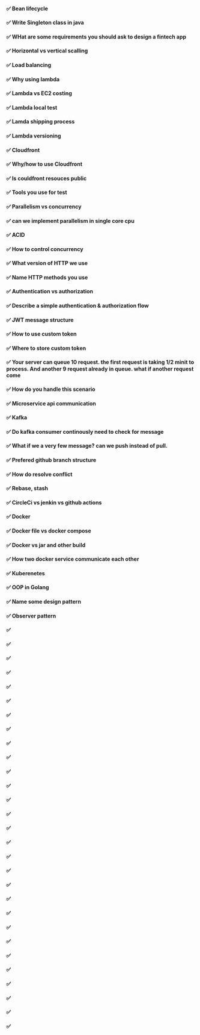 #### ✅ Bean lifecycle
#### ✅ Write Singleton class in java
#### ✅ WHat are some requirements you should ask to design a fintech app
#### ✅ Horizontal vs vertical scalling
#### ✅ Load balancing
#### ✅ Why using lambda
#### ✅ Lambda vs EC2 costing
#### ✅ Lambda local test
#### ✅ Lamda shipping process
#### ✅ Lambda versioning
#### ✅ Cloudfront
#### ✅ Why/how to use Cloudfront
#### ✅ Is couldfront resouces public
#### ✅ Tools you use for test
#### ✅ Parallelism vs concurrency
#### ✅ can we implement parallelism in single core cpu
#### ✅ ACID
#### ✅ How to control concurrency
#### ✅ What version of HTTP we use
#### ✅ Name HTTP methods you use
#### ✅ Authentication vs authorization
#### ✅ Describe a simple authentication & authorization flow
#### ✅ JWT message structure
#### ✅ How to use custom token
#### ✅ Where to store custom token
#### ✅ Your server can queue 10 request. the first request is taking 1/2 minit to process. And another 9 request already in queue. what if another request come
#### ✅ How do you handle this scenario
#### ✅ Microservice api communication
#### ✅ Kafka
#### ✅ Do kafka consumer continously need to check for message
#### ✅ What if we a very few message? can we push instead of pull.
#### ✅ Prefered github branch structure
#### ✅ How do resolve conflict
#### ✅ Rebase, stash
#### ✅ CircleCi vs jenkin vs github actions
#### ✅ Docker
#### ✅ Docker file vs docker compose
#### ✅ Docker vs jar and other build
#### ✅ How two docker service communicate each other
#### ✅ Kuberenetes
#### ✅ OOP in Golang
#### ✅ Name some design pattern
#### ✅ Observer pattern
#### ✅ 
#### ✅ 
#### ✅ 
#### ✅ 
#### ✅ 
#### ✅ 
#### ✅ 
#### ✅ 
#### ✅ 
#### ✅ 
#### ✅ 
#### ✅ 
#### ✅ 
#### ✅ 
#### ✅ 
#### ✅ 
#### ✅ 
#### ✅ 
#### ✅ 
#### ✅ 
#### ✅ 
#### ✅ 
#### ✅ 
#### ✅ 
#### ✅ 
#### ✅ 
#### ✅ 
#### ✅ 
#### ✅ 
